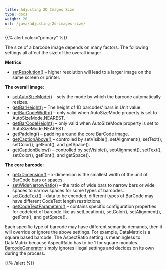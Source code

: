 ```yaml
---
title: Adjusting 2D Images Size
type: docs
weight: 20
url: /java/adjusting-2d-images-size/
---
```


{{% alert color="primary" %}} 

The size of a barcode image depends on many factors. The following settings all affect the size of the overall image:

**Metrics**:

- [setResolution()](https://apireference.aspose.com/java/barcode/com.aspose.barcode.generation/BaseGenerationParameters#setResolution-float-) – higher resolution will lead to a larger image on the same screen or printer.

**The overall image**:

- [setAutoSizeMode()](https://apireference.aspose.com/java/barcode/com.aspose.barcode.generation/BaseGenerationParameters#getAutoSizeMode--) – sets the mode by which the barcode automatically resizes.
- [getBarHeight()](https://apireference.aspose.com/java/barcode/com.aspose.barcode.generation/BarcodeParameters#getBarHeight--) – The height of 1D barcodes' bars in Unit value.
- [getBarCodeWidth()](https://apireference.aspose.com/java/barcode/com.aspose.barcode.generation/BaseGenerationParameters#getImageWidth--) – only valid when AutoSizeMode property is set to AutoSizeMode.NEAREST.
- [getBarCodeHeight()](https://apireference.aspose.com/java/barcode/com.aspose.barcode.generation/BaseGenerationParameters#getImageHeight--) – only valid when AutoSizeMode property is set to AutoSizeMode.NEAREST.
- [getPadding()](https://apireference.aspose.com/java/barcode/com.aspose.barcode.generation/BarcodeParameters#getPadding--) – padding around the core BarCode image. 
- [getCaptionAbove()](https://apireference.aspose.com/java/barcode/com.aspose.barcode.generation/BaseGenerationParameters#getCaptionAbove--) – controlled by setVisible(), setAlignment(), setText(), setColor(), getFont(), and getSpace().
- [getCaptionBelow()](https://apireference.aspose.com/java/barcode/com.aspose.barcode.generation/BaseGenerationParameters#getCaptionBelow--) – controlled by setVisible(), setAlignment(), setText(), setColor(), getFont(), and getSpace().

**The core barcode**:

- [getxDimension()](https://apireference.aspose.com/java/barcode/com.aspose.barcode.generation/BarcodeParameters#getXDimension--) – x-dimension is the smallest width of the unit of BarCode bars or spaces.
- [setWideNarrowRatio()](https://apireference.aspose.com/java/barcode/com.aspose.barcode.generation/BarcodeParameters#setWideNarrowRatio-float-) – the ratio of wide bars to narrow bars or wide spaces to narrow spaces for some types of barcodes.
- [setCodeText()](https://apireference.aspose.com/java/barcode/com.aspose.barcode.generation/BarcodeGenerator#setCodeText-java.lang.String-) – data to be encoded, different types of BarCode may have different CodeText length restrictions.
- [getCodeTextParameters()](https://apireference.aspose.com/java/barcode/com.aspose.barcode.generation/BarcodeParameters#getCodeTextParameters--) – contains specific configuration properties for codetext of barcode like as setLocation(), setColor(), setAlignment(), getFont(), and getSpace().  

Each specific type of barcode may have different semantic demands, then it will override or ignore the above settings. For example, DataMatrix is a square based barcode. The AspectRatio setting is meaningless to DataMatrix because AspectRatio has to be 1 for square modules. [BarcodeGenerator](https://apireference.aspose.com/java/barcode/com.aspose.barcode.generation/BarcodeGenerator) simply ignores illegal settings and decides on its own during the process.

{{% /alert %}}
